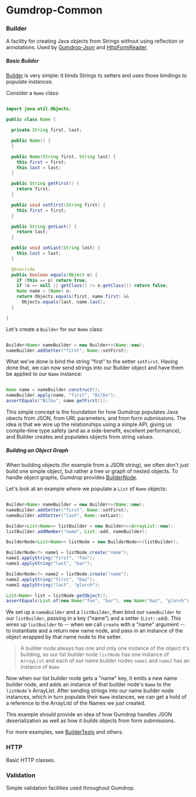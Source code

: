 # Gumdrop-Common

### Builder

A facility for creating Java objects from Strings without using reflection or annotations. Used by
[Gumdrop-Json](../gumdrop.json/) and [HttpFormReader](../gumdrop.web/gumdrop/web/http/HttpFormReader.java).

##### Basic Builder

[Builder](gumdrop/common/builder/Builder.java) is very simple: it binds Strings to setters and uses those bindings
to populate instances.

Consider a `Name` class:

```java

import java.util.Objects;

public class Name {

  private String first, last;

  public Name() {
  }

  public Name(String first, String last) {
    this.first = first;
    this.last = last;
  }

  public String getFirst() {
    return first;
  }

  public void setFirst(String first) {
    this.first = first;
  }

  public String getLast() {
    return last;
  }

  public void setLast(String last) {
    this.last = last;
  }

  @Override
  public boolean equals(Object o) {
    if (this == o) return true;
    if (o == null || getClass() != o.getClass()) return false;
    Name name = (Name) o;
    return Objects.equals(first, name.first) &&
      Objects.equals(last, name.last);
  }

}

```

Let's create a `Builder` for our `Name` class:

```java

Builder<Name> nameBuilder = new Builder<>(Name::new);
nameBuilder.addSetter("first", Name::setFirst);

```

What we've done is bind the string "first" to the setter `setFirst`. Having done that, we can now send strings into our
Builder object and have them be applied to our `Name` instance:

```java

Name name = nameBuilder.construct();
nameBuilder.apply(name, "first", "Bilbo");
assertEquals("Bilbo", name.getFirst());

```

This simple concept is the foundation for how Gumdrop populates Java obects from JSON, from URL parameters, and from
form submissions. The idea is that we wire up the relationships using a simple API, giving us compile-time type
safety (and as a side-benefit, excellent performance), and Builder creates and populates objects from string values.

##### Building an Object Graph

When building objects (for example from a JSON string), we often don't just build one simple object, but rather a tree
or graph of nested objects. To handle object graphs, Gumdrop provides
[BuilderNode](gumdrop/common/builder/BuilderNode.java).

Let's look at an example where we populate a `List` of `Name` objects:

```java

Builder<Name> nameBuilder = new Builder<>(Name::new);
nameBuilder.addSetter("first", Name::setFirst);
nameBuilder.addSetter("last", Name::setLast);

Builder<List<Name>> listBuilder = new Builder<>(ArrayList::new);
listBuilder.addMember("name", List::add, nameBuilder);

BuilderNode<List<Name>> listNode = new BuilderNode<>(listBuilder);

BuilderNode<?> name1 = listNode.create("name");
name1.applyString("first", "foo");
name1.applyString("last", "bar");

BuilderNode<?> name2 = listNode.create("name");
name2.applyString("first", "baz");
name2.applyString("last", "glarch");

List<Name> list = listNode.getObject();
assertEquals(List.of(new Name("foo", "bar"), new Name("baz", "glarch")), list);

```

We set up a `nameBuilder` and a `listBuilder`, then bind our `nameBuilder` to our `listBuilder`, passing in a key
("name") and a setter (`List::add`). This wires up `listBuilder` to -- when we call `create` with a "name" argument --
to instantiate and a return new name node, and pass in an instance of the object wrapped by that name node to the
setter.

> A builder node always has one and only one instance of the object it's building, so our list builder node `listNode`
> has one instance of `ArrayList` and each of our name builder nodes `name1` and `name2` has an instance of `Name`

Now when our list builder node gets a "name" key, it emits a new name builder node, and adds an instance of that builder
node's `Name` to the `listNode`'s ArrayList. After sending strings into our name builder node instances, which in turn
populate their `Name` instances, we can get a hold of a reference to the ArrayList of the Names we just created.

This example should provide an idea of how Gumdrop handles JSON deserialization as well as how it builds objects from
form submissions.

For more examples, see [BuilderTests](../gumdrop.test/gumdrop/test/common/BuilderTests.java) and others.

### HTTP

Basic HTTP classes.

### Validation

Simple validation facilities used throughout Gumdrop.
